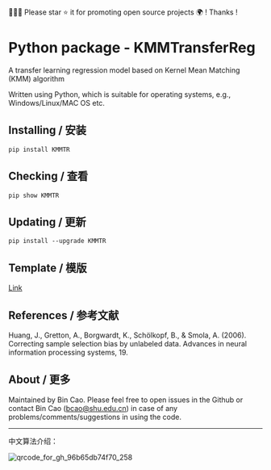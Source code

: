 🤝🤝🤝 Please star ⭐️ it for promoting open source projects 🌍 ! Thanks !

# Python package - KMMTransferReg 

A transfer learning regression model based on Kernel Mean Matching (KMM) algorithm


Written using Python, which is suitable for operating systems, e.g., Windows/Linux/MAC OS etc.


## Installing / 安装
    pip install KMMTR 
    
## Checking / 查看
    pip show KMMTR 
    
## Updating / 更新
    pip install --upgrade KMMTR

## Template / 模版

[Link](https://github.com/Bin-Cao/KMMTransferRegressor/blob/main/Template/example1.py)

## References / 参考文献
Huang, J., Gretton, A., Borgwardt, K., Schölkopf, B., & Smola, A. (2006). Correcting sample selection bias by unlabeled data. Advances in neural information processing systems, 19.

## About / 更多
Maintained by Bin Cao. Please feel free to open issues in the Github or contact Bin Cao
(bcao@shu.edu.cn) in case of any problems/comments/suggestions in using the code. 

---

中文算法介绍：

![qrcode_for_gh_96b65db74f70_258](https://user-images.githubusercontent.com/86995074/233318908-bd01a187-3966-4d64-b8b0-8bb59f94a14a.jpg)
